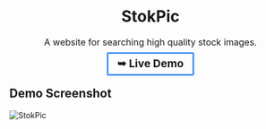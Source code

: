 <center>
<h1>StokPic</h1>

<p style="font-size: 16px;">A website for searching high quality stock images.</p>

<a href="https://stokpic.netlify.app/" style="font-size: 16px; padding: .5em 1rem; border: 3px solid #4493F1; border-radius: 3px; text-decoration: none;"><strong><big>➥ Live Demo</big></strong></a>
</center>

## Demo Screenshot

![StokPic](./demo/search_screenshot.png)
